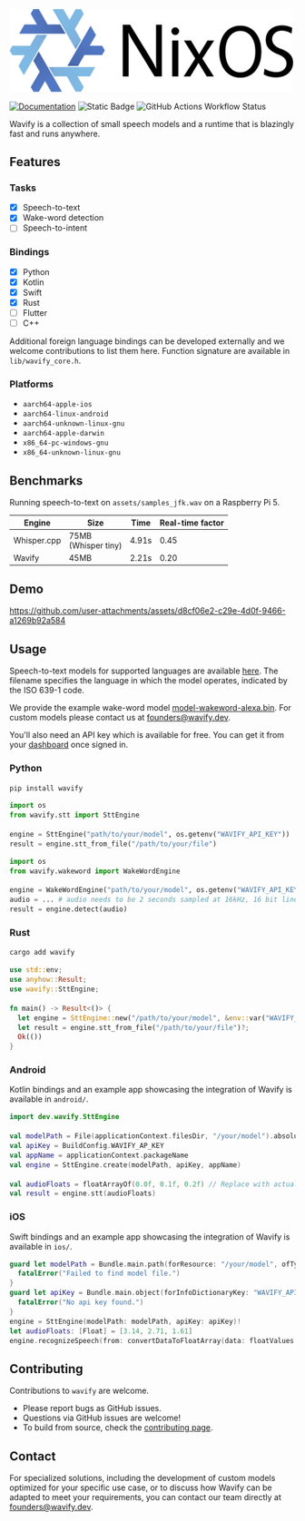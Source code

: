 <p>
  <a href="https://wavify.dev">
    <picture>
      <source media="(prefers-color-scheme: light)" srcset="https://github.com/wavify-labs/wavify-sdks/blob/main/assets/wavify-black-pink-word.svg">
      <source media="(prefers-color-scheme: dark)" srcset="https://github.com/wavify-labs/wavify-sdks/blob/main/assets/wavify-white-pink-word.svg">
      <img src="https://raw.githubusercontent.com/NixOS/nixos-homepage/main/public/logo/nixos-hires.png" width="500px" alt="NixOS logo">
    </picture>
  </a>
</p>

[![Documentation](https://img.shields.io/badge/documentation-grey)](https://www.wavify.dev/docs)
![Static Badge](https://img.shields.io/badge/platforms-Linux%20%7C%20Android%20%7C%20macOS%20%7C%20iOS%20%7C%20Windows-green)
![GitHub Actions Workflow Status](https://img.shields.io/github/actions/workflow/status/wavify-labs/wavify-sdks/release.yaml)

Wavify is a collection of small speech models and a runtime that is blazingly fast and runs anywhere.

## Features

### Tasks

- [X] Speech-to-text
- [X] Wake-word detection
- [ ] Speech-to-intent

### Bindings

- [X] Python
- [X] Kotlin
- [X] Swift
- [X] Rust
- [ ] Flutter
- [ ] C++

Additional foreign language bindings can be developed externally and we welcome contributions to list them here. 
Function signature are available in `lib/wavify_core.h`.

### Platforms

- `aarch64-apple-ios`
- `aarch64-linux-android`
- `aarch64-unknown-linux-gnu`
- `aarch64-apple-darwin`
- `x86_64-pc-windows-gnu`
- `x86_64-unknown-linux-gnu`

## Benchmarks

Running speech-to-text on `assets/samples_jfk.wav` on a Raspberry Pi 5.

|Engine   |Size    |Time   |Real-time factor   |
|---|---|---|---|
| Whisper.cpp <br>   | 75MB <br> (Whisper tiny)  | 4.91s  | 0.45  |
| Wavify  | 45MB   | 2.21s  | 0.20  |

## Demo

https://github.com/user-attachments/assets/d8cf06e2-c29e-4d0f-9466-a1269b92a584

## Usage

Speech-to-text models for supported languages are available [here](https://github.com/wavify-labs/wavify-sdks/tree/main/models). The filename specifies the language in which 
the model operates, indicated by the ISO 639-1 code.

We provide the example wake-word model [model-wakeword-alexa.bin](https://github.com/wavify-labs/wavify-sdks/tree/main/models). For custom models please contact us 
at founders@wavify.dev.

You'll also need an API key which is available for free. You can get it from your [dashboard](https://www.wavify.dev/signin/password_signin) once signed in.

### Python

```bash
pip install wavify
```

```python
import os
from wavify.stt import SttEngine

engine = SttEngine("path/to/your/model", os.getenv("WAVIFY_API_KEY"))
result = engine.stt_from_file("/path/to/your/file")
```

```python
import os
from wavify.wakeword import WakeWordEngine

engine = WakeWordEngine("path/to/your/model", os.getenv("WAVIFY_API_KEY"))
audio = ... # audio needs to be 2 seconds sampled at 16kHz, 16 bit linearly encoded and single channel
result = engine.detect(audio)
```

### Rust

```bash
cargo add wavify
```

```rust
use std::env;
use anyhow::Result;
use wavify::SttEngine;

fn main() -> Result<()> {
  let engine = SttEngine::new("/path/to/your/model", &env::var("WAVIFY_API_KEY")?)?;
  let result = engine.stt_from_file("/path/to/your/file")?;
  Ok(())
}
```

### Android

Kotlin bindings and an example app showcasing the integration of Wavify is available in `android/`.

```kotlin
import dev.wavify.SttEngine

val modelPath = File(applicationContext.filesDir, "/your/model").absolutePath
val apiKey = BuildConfig.WAVIFY_AP_KEY
val appName = applicationContext.packageName
val engine = SttEngine.create(modelPath, apiKey, appName) 

val audioFloats = floatArrayOf(0.0f, 0.1f, 0.2f) // Replace with actual audio data
val result = engine.stt(audioFloats)
```

### iOS

Swift bindings and an example app showcasing the integration of Wavify is available in `ios/`.

```swift
guard let modelPath = Bundle.main.path(forResource: "/your/model", ofType: "bin") else {
  fatalError("Failed to find model file.")
}
guard let apiKey = Bundle.main.object(forInfoDictionaryKey: "WAVIFY_API_KEY") as? String else {
  fatalError("No api key found.")
}
engine = SttEngine(modelPath: modelPath, apiKey: apiKey)!
let audioFloats: [Float] = [3.14, 2.71, 1.61]
engine.recognizeSpeech(from: convertDataToFloatArray(data: floatValues.withUnsafeBufferPointer { Data(buffer: $0) })
```

## Contributing

Contributions to `wavify` are welcome. 

- Please report bugs as GitHub issues.
- Questions via GitHub issues are welcome!
- To build from source, check the [contributing page](https://github.com/wavify-labs/wavify-sdks/blob/main/CONTRIBUTING.md).

## Contact

For specialized solutions, including the development of custom models optimized for your specific use case, or to discuss 
how Wavify can be adapted to meet your requirements, you can contact our team directly at founders@wavify.dev.
